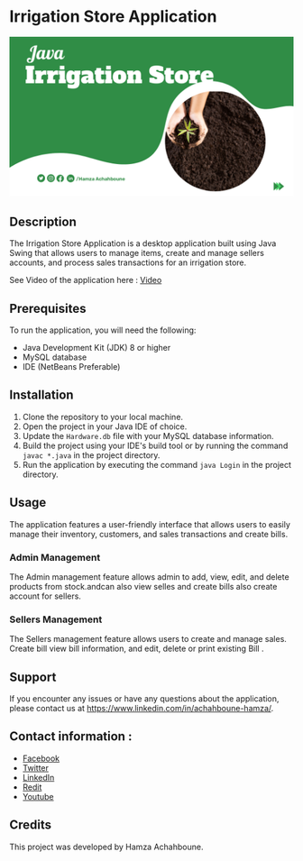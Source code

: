 
# Irrigation Store Application
![](Images/P1.png)

## Description

The Irrigation Store Application is a desktop application built using Java Swing that allows users to manage items, create and manage sellers accounts, and process sales transactions for an irrigation store.

See Video of the application here : [Video](https://youtu.be/OPdxYNwZJe8)

## Prerequisites

To run the application, you will need the following:

- Java Development Kit (JDK) 8 or higher
- MySQL database
- IDE (NetBeans Preferable)

## Installation

1. Clone the repository to your local machine.
2. Open the project in your Java IDE of choice.
3. Update the `Hardware.db` file with your MySQL database information.
4. Build the project using your IDE's build tool or by running the command `javac *.java` in the project directory.
5. Run the application by executing the command `java Login` in the project directory.

## Usage

The application features a user-friendly interface that allows users to easily manage their inventory, customers, and sales transactions and create bills.

### Admin Management

The Admin management feature allows admin to add, view, edit, and delete products from stock.andcan also view selles and create bills also create account for sellers.

### Sellers Management

The Sellers management feature allows users to create and manage  sales. Create bill view bill information, and edit, delete or print existing Bill .

## Support

If you encounter any issues or have any questions about the application, please contact us at https://www.linkedin.com/in/achahboune-hamza/.

## Contact information :
- [Facebook](https://www.facebook.com/profile.php?id=100082569926842)
- [Twitter](https://twitter.com/HamzaAchahboun3)
- [LinkedIn](https://www.linkedin.com/in/achahboune-hamza/)
- [Redit](https://www.reddit.com/user/HamzaVerde)
- [Youtube](https://www.youtube.com/channel/UCVIOkzY9OijnUJ-daoZsXqw)

## Credits
This project was developed by Hamza Achahboune. 
